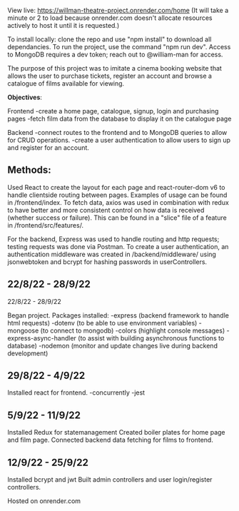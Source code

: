 View live: https://willman-theatre-project.onrender.com/home
(It will take a minute or 2 to load because onrender.com doesn't allocate resources actively to host it until it is requested.)

To install locally: clone the repo and use "npm install" to download all dependancies.
To run the project, use the command "npm run dev".
Access to MongoDB requires a dev token; reach out to @william-man for access.

The purpose of this project was to imitate a cinema booking website that allows the user
to purchase tickets, register an account and browse a catalogue of films available for viewing.

**Objectives**:

Frontend
-create a home page, catalogue, signup, login and purchasing pages
-fetch film data from the database to display it on the catalogue page

Backend
-connect routes to the frontend and to MongoDB queries to allow for CRUD operations.
-create a user authentication to allow users to sign up and register for an account.

## **Methods:**

Used React to create the layout for each page and react-router-dom v6 to handle clientside routing between pages.
Examples of usage can be found in /frontend/index. To fetch data, axios was used in combination with redux to have
better and more consistent control on how data is received (whether success or failure). This can be found in a "slice" file
of a feature in /frontend/src/features/.

For the backend, Express was used to handle routing and http requests; testing requests was done via Postman.
To create a user authentication, an authentication middleware was created in /backend/middleware/ using
jsonwebtoken and bcrypt for hashing passwords in userControllers.

## **22/8/22 - 28/9/22**

22/8/22 - 28/9/22

Began project. Packages installed:
-express (backend framework to handle html requests)
-dotenv (to be able to use environment variables)
-mongoose (to connect to mongodb)
-colors (highlight console messages)
-express-async-handler (to assist with building asynchronous functions to database)
-nodemon (monitor and update changes live during backend development)

## **29/8/22 - 4/9/22**

Installed react for frontend.
-concurrently
-jest

## **5/9/22 - 11/9/22**

Installed Redux for statemanagement
Created boiler plates for home page and film page.
Connected backend data fetching for films to frontend.

## **12/9/22 - 25/9/22**

Installed bcrypt and jwt
Built admin controllers and user login/register controllers.

Hosted on onrender.com
